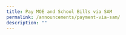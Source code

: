 ```yaml
---
title: Pay MOE and School Bills via SAM
permalink: /announcements/payment-via-sam/
description: ""
---
```

